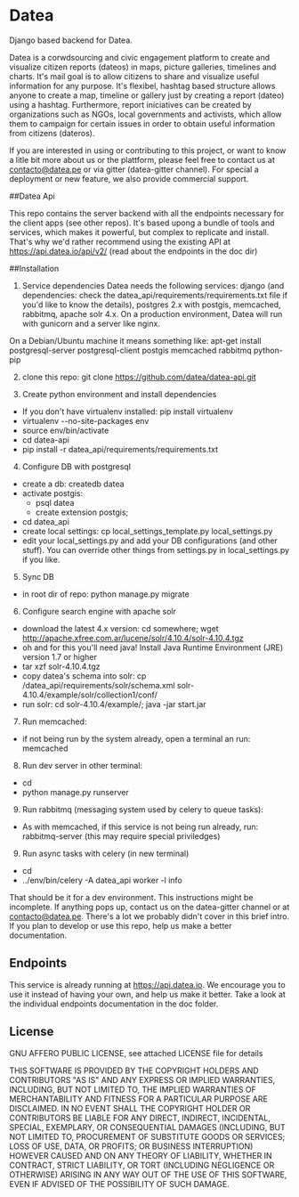 Datea
=====

Django based backend for Datea.

Datea is a corwdsourcing and civic engagement platform to create and visualize citizen reports (dateos) in maps, picture galleries, timelines and charts. It's mail goal is to allow citizens to share and visualize useful information for any purpose. It's flexibel, hashtag based structure allows anyone to create a map, timeline or gallery just by creating a report (dateo) using a hashtag. Furthermore, report iniciatives can be created by organizations such as NGOs, local governments and activists, which allow them to campaign for certain issues in order to obtain useful information from citizens (dateros).

If you are interested in using or contributing to this project, or want to know a litle bit more about us or the plattform, please feel free to contact us at contacto@datea.pe or via gitter (datea-gitter channel). For special a deployment or new feature, we also provide commercial support.

##Datea Api

This repo contains the server backend with all the endpoints necessary for the client apps (see other repos). It's based upong a bundle of tools and services, which makes it powerful, but complex to replicate and install. That's why we'd rather recommend using the existing API at https://api.datea.io/api/v2/ (read about the endpoints in the doc dir)

##Installation

1. Service dependencies 
Datea needs the following services: django (and dependencies: check the datea_api/requirements/requirements.txt file if you'd like to know the details), postgres 2.x with postgis, memcached, rabbitmq, apache solr 4.x.
On a production environment, Datea will run with gunicorn and a server like nginx.

On a Debian/Ubuntu machine it means something like: apt-get install postgresql-server postgresql-client postgis memcached rabbitmq python-pip

2. clone this repo:
  git clone https://github.com/datea/datea-api.git
  
3. Create python environment and install dependencies
  - If you don't have virtualenv installed: pip install virtualenv
  - virtualenv --no-site-packages env
  - source env/bin/activate
  - cd datea-api
  - pip install -r datea_api/requirements/requirements.txt
  
4. Configure DB with postgresql
  - create a db: createdb datea
  - activate postgis: 
    - psql datea
    - create extension postgis;
  - cd datea_api
  - create local settings: cp local_settings_template.py local_settings.py
  - edit your local_settings.py and add your DB configurations (and other stuff). You can override other things from settings.py in local_settings.py if you like.

5. Sync DB
  - in root dir of repo: python manage.py migrate

6. Configure search engine with apache solr
  - download the latest 4.x version: cd somewhere; wget http://apache.xfree.com.ar/lucene/solr/4.10.4/solr-4.10.4.tgz
  - oh and for this you'll need java! Install Java Runtime Environment (JRE) version 1.7 or higher
  - tar xzf solr-4.10.4.tgz
  - copy datea's schema into solr: cp <path to datea>/datea_api/requirements/solr/schema.xml  solr-4.10.4/example/solr/collection1/conf/
  - run solr: cd solr-4.10.4/example/; java -jar start.jar

7. Run memcached:
  - if not being run by the system already, open a terminal an run: memcached

8. Run dev server in other terminal:
  - cd <path to datea root>
  - python manage.py runserver

9. Run rabbitmq (messaging system used by celery to queue tasks):
  - As with memcached, if this service is not being run already, run: rabbitmq-server (this may require special priviledges)

9. Run async tasks with celery (in new terminal)
 - cd <path to datea> 
 - ../env/bin/celery -A datea_api worker -l info

That should be it for a dev environment. This instructions might be incomplete. If anything pops up, contact us on the datea-gitter channel or at contacto@datea.pe. There's a lot we probably didn't cover in this brief intro. If you plan to develop or use this repo, help us make a better documentation.

## Endpoints
This service is already running at https://api.datea.io. We encourage you to use it instead of having your own, and help us make it better. Take a look at the individual endpoints documentation in the doc folder.

## License
GNU AFFERO PUBLIC LICENSE, see attached LICENSE file for details

THIS SOFTWARE IS PROVIDED BY THE COPYRIGHT HOLDERS AND CONTRIBUTORS "AS IS" AND ANY EXPRESS OR IMPLIED WARRANTIES, INCLUDING, BUT NOT LIMITED TO, THE IMPLIED WARRANTIES OF MERCHANTABILITY AND FITNESS FOR A PARTICULAR PURPOSE ARE DISCLAIMED. IN NO EVENT SHALL THE COPYRIGHT HOLDER OR CONTRIBUTORS BE LIABLE FOR ANY DIRECT, INDIRECT, INCIDENTAL, SPECIAL, EXEMPLARY, OR CONSEQUENTIAL DAMAGES (INCLUDING, BUT NOT LIMITED TO, PROCUREMENT OF SUBSTITUTE GOODS OR SERVICES; LOSS OF USE, DATA, OR PROFITS; OR BUSINESS INTERRUPTION) HOWEVER CAUSED AND ON ANY THEORY OF LIABILITY, WHETHER IN CONTRACT, STRICT LIABILITY, OR TORT (INCLUDING NEGLIGENCE OR OTHERWISE) ARISING IN ANY WAY OUT OF THE USE OF THIS SOFTWARE, EVEN IF ADVISED OF THE POSSIBILITY OF SUCH DAMAGE.
